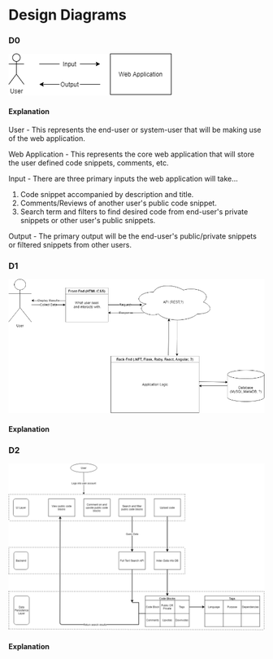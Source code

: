 # Design Diagrams

### D0
![D0](D0.png)

#### Explanation
User - This represents the end-user or system-user that will be making use of the web application.

Web Application - This represents the core web application that will store the user defined code snippets, comments, etc.

Input - There are three primary inputs the web application will take...
1. Code snippet accompanied by description and title.
2. Comments/Reviews of another user's public code snippet.
3. Search term and filters to find desired code from end-user's private snippets or other user's public snippets.

Output - The primary output will be the end-user's public/private snippets or filtered snippets from other users. 

### D1
![D1](D1.png)

#### Explanation

### D2
![D2](D2.png)

#### Explanation
